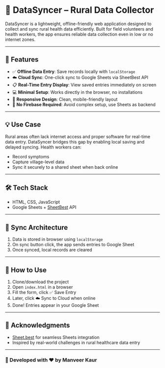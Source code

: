 # 📝 DataSyncer – Rural Data Collector

DataSyncer is a lightweight, offline-friendly web application designed to collect and sync rural health data efficiently. Built for field volunteers and health workers, the app ensures reliable data collection even in low or no internet zones.

---

## 🌟 Features

- ✅ **Offline Data Entry**: Save records locally with `localStorage`
- ☁️ **Cloud Sync**: One-click sync to Google Sheets via SheetBest API
- 📋 **Real-Time Entry Display**: View saved entries immediately on screen
- 💻 **Minimal Setup**: Works directly in the browser, no installations
- 🎨 **Responsive Design**: Clean, mobile-friendly layout
- 🔐 **No Firebase Required**: Avoid complex setup, use Sheets as backend

---

## 💡 Use Case

Rural areas often lack internet access and proper software for real-time data entry. DataSyncer bridges this gap by enabling local saving and delayed syncing. Health workers can:

- Record symptoms
- Capture village-level data
- Sync it securely to a shared sheet when back online

---

## 🛠️ Tech Stack

- HTML, CSS, JavaScript
- Google Sheets + [SheetBest](https://sheet.best) API

---

## 🔄 Sync Architecture

1. Data is stored in browser using `localStorage`
2. On sync button click, the app sends entries to Google Sheet
3. Once synced, local records are cleared

---

## 🚀 How to Use

1. Clone/download the project
2. Open `index.html` in a browser
3. Fill the form, click ✅ Save Entry
4. Later, click ☁️ Sync to Cloud when online
5. Done! Entries appear in your Google Sheet

---

## 👏 Acknowledgments

- [Sheet.best](https://sheet.best) for seamless Sheets integration
- Inspired by real-world challenges in rural healthcare data entry

---

### 📌 Developed with ❤️ by Manveer Kaur
